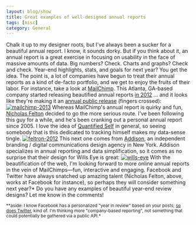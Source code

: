 ```yaml
---
layout: blog/show
title: Great examples of well-designed annual reports
tags: [misc]
category: General
---
```


Chalk it up to my designer roots, but I've always been a sucker for a beautiful annual report. I know, it sounds dorky. But if you think about it, an annual report is a great exercise in focusing on usability in the face of massive amounts of data. Big numbers? Check. Charts and graphs? Check and check. Year-end highlights, stats, and goals for next year? You get the idea. The point is, a lot of companies have begun to treat their annual reports as a kind of de-facto portfolio, and we get to enjoy the fruits of their labor.  For instance, take a look at [MailChimp](http://mailchimp.com/ "MailChimp"). This Atlanta, GA-based company started releasing beautified annual reports [in 2012](http://mailchimp.com/2012/ "MailChimp 2012 annual report") ... and it looks like they're making it an [annual public release](http://mailchimp.com/2013/ "MailChimp 2013 annual report") (fingers crossed): [![mailchimp-2013](http://res.cloudinary.com/dstrunk/image/upload/v1414083572/mailchimp-2013_uajz79.png)](http://mailchimp.com/2013/) Whereas MailChimp's annual report is quirky and fun, [Nicholas Felton](http://feltron.com/ "Nicholas Felton") decided to go the more serious route. I've been following this guy for a while, and he's been cranking out a personal annual report since 2005. I love the idea of [Quantified Self](http://quantifiedself.com/ "QuantifiedSelf") in general, so seeing somebody that is this dedicated to tracking himself makes my data-sense tingle. [![feltron-2012](http://res.cloudinary.com/dstrunk/image/upload/v1414083571/feltron-2012_wooxgd.png)](http://feltron.com/ar12_01.html) This next one comes from [Addison](http://www.addison.com/ "Addison"), an independent branding / digital communications design agency in New York. Addison specializes in annual reporting and data simplification, so it comes as no surprise that their design for Wills Eye is great: [![wills-eye](http://res.cloudinary.com/dstrunk/image/upload/v1414083570/wills-eye_snixxv.png)](http://www.addison.com/projects/wills-eye-annual-report/) With the beautification of the web, I'm looking forward to more online annual reports in the vein of MailChimps—fun, interactive and engaging. Facebook and Twitter have always snatched up amazing talent (Nicholas Felton, above, works at Facebook for instance), so perhaps they will consider something next year?\* Do you have any examples of beautiful year-end review designs? Let me know in the comments!

<small>**aside: I know Facebook has a personalized "year in review" based on your posts; [so does Twitter](https://2013.twitter.com/), kind of. I'm thinking more "company-based reporting", not something that could potentially be gathered via a public API.*</small>
